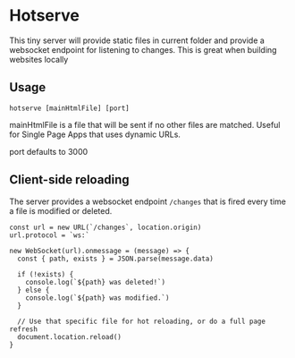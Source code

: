 # Hotserve

This tiny server will provide static files in current folder and provide a websocket endpoint for listening to changes. This is great when building websites locally

## Usage

```
hotserve [mainHtmlFile] [port]
```

mainHtmlFile is a file that will be sent if no other files are matched. Useful for Single Page Apps that uses dynamic URLs.

port defaults to 3000

## Client-side reloading

The server provides a websocket endpoint `/changes` that is fired every time a file is modified or deleted.

```
const url = new URL(`/changes`, location.origin)
url.protocol = `ws:`

new WebSocket(url).onmessage = (message) => {
  const { path, exists } = JSON.parse(message.data)

  if (!exists) {
    console.log(`${path} was deleted!`)
  } else {
    console.log(`${path} was modified.`)
  }

  // Use that specific file for hot reloading, or do a full page refresh
  document.location.reload()
}
```
